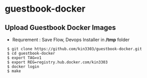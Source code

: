 # guestbook-docker

## Upload Guestbook Docker Images

- Requrement : Save Flow, Devops Installer in **/tmp** folder

```console
 $ git clone https://github.com/kin3303/guestbook-docker.git
 $ cd guestbook-docker
 $ export TAG=v1
 $ export REG=registry.hub.docker.com/kin3303
 $ docker login
 $ make
``` 

